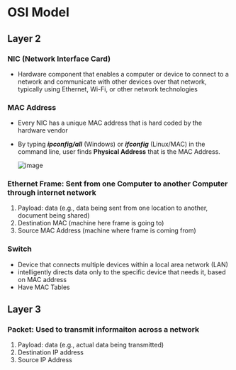 # OSI Model

## Layer 2

### NIC (Network Interface Card)
* Hardware component that enables a computer or device to connect to a network and communicate with other devices over that network, typically using Ethernet, Wi-Fi, or other network technologies

### MAC Address
* Every NIC has a unique MAC address that is hard coded by the hardware vendor
* By typing ***ipconfig/all*** (Windows) or ***ifconfig*** (Linux/MAC) in the command line, user finds **Physical Address** that is the MAC Address.

  ![image](https://github.com/user-attachments/assets/a778cd82-bb53-47c8-8d92-46929d0e6d71)

### Ethernet Frame: Sent from one Computer to another Computer through internet network
1) Payload: data (e.g., data being sent from one location to another, document being shared)
2) Destination MAC (machine here frame is going to)
3) Source MAC Address (machine where frame is coming from)

### Switch
* Device that connects multiple devices within a local area network (LAN)
* intelligently directs data only to the specific device that needs it, based on MAC address
* Have MAC Tables

## Layer 3

### Packet: Used to transmit informaiton across a network
1) Payload: data (e.g., actual data being transmitted)
2) Destination IP address
3) Source IP Address

